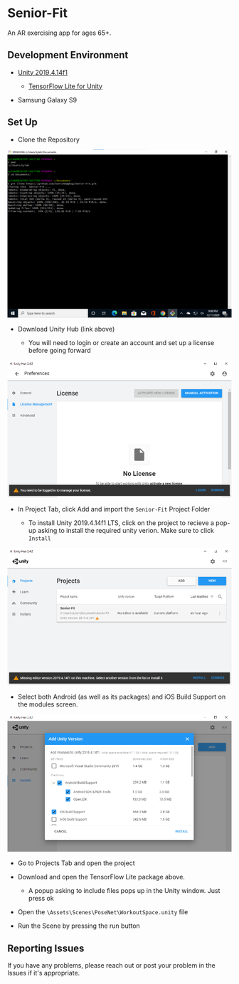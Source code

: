 # Senior-Fit 
An AR exercising app for ages 65+.
## Development Environment
- [Unity 2019.4.14f1](https://unity3d.com/get-unity/download)
  - [TensorFlow Lite for Unity](https://openupm.com/packages/com.github.asus4.tflite/)
  
- Samsung Galaxy S9

## Set Up
* Clone the Repository

![](Images/pull_rep.png)

* Download Unity Hub (link above) 

  * You will need to login or create an account and set up a license before going forward
  
![](Images/unity_0.png)

* In Project Tab, click Add and import the `Senior-Fit` Project Folder

  * To install Unity 2019.4.14f1 LTS, click on the project to recieve a pop-up asking to install the required unity verion. Make sure to click `Install`

![](Images/unity_1.png)

* Select both Android (as well as its packages) and iOS Build Support on the modules screen.

![](Images/unity_2.png)

* Go to Projects Tab and open the project

* Download and open the TensorFlow Lite package above. 

  * A popup asking to include files pops up in the Unity window. Just press ok
  
* Open the `\Assets\Scenes\PoseNet\WorkoutSpace.unity` file

* Run the Scene by pressing the run button


## Reporting Issues

If you have any problems, please reach out or post your problem in the Issues if it's appropriate.
